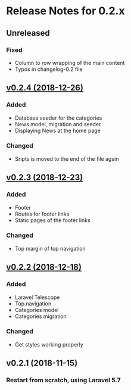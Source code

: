 # Release Notes for 0.2.x

## Unreleased

### Fixed
- Column to row wrapping of the main content
- Typos in changelog-0.2 file


## [v0.2.4 (2018-12-26)](https://github.com/frezno/freznoshop/compare/v0.2.3...v0.2.4)

### Added
- Database seeder for the categories
- News model, migration and seeder
- Displaying News at the home page

### Changed
- Sripts is moved to the end of the file again


## [v0.2.3 (2018-12-23)](https://github.com/frezno/freznoshop/compare/v0.2.2...v0.2.3)

### Added
- Footer
- Routes for footer links
- Static pages of the footer links

### Changed
- Top margin of top navigation


## [v0.2.2 (2018-12-18)](https://github.com/frezno/freznoshop/compare/v0.2.1...v0.2.2)

### Added
- Laravel Telescope
- Top navigation
- Categories model
- Categories migration

### Changed
- Get styles working properly


## v0.2.1 (2018-11-15)

### Restart from scratch, using Laravel 5.7
